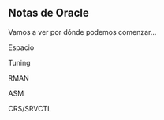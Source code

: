 ## Notas de Oracle

Vamos a ver por dónde podemos comenzar...

Espacio

Tuning

RMAN

ASM

CRS/SRVCTL
